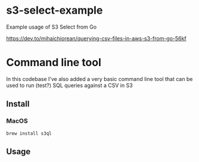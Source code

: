 # s3-select-example
Example usage of S3 Select from Go

https://dev.to/mihaichiorean/querying-csv-files-in-aws-s3-from-go-56kf

# Command line tool

In this codebase I've also added a very basic command line tool that can be used to run (test?) SQL
queries against a CSV in S3

## Install

### MacOS

`brew install s3ql`

## Usage


